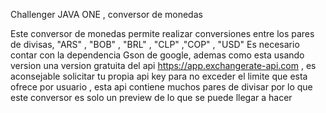 Challenger JAVA ONE , conversor de monedas 

Este conversor de monedas permite realizar conversiones entre los pares de divisas,  "ARS" , "BOB" , "BRL" , "CLP" ,"COP" , "USD"
Es necesario contar con la dependencia Gson de google, 
ademas como esta usando  version una version gratuita del api https://app.exchangerate-api.com , es aconsejable solicitar tu propia api key para no exceder el limite que esta ofrece por usuario  , esta api contiene muchos pares de divisar por lo que este conversor es solo un preview de lo que se puede llegar a hacer 
